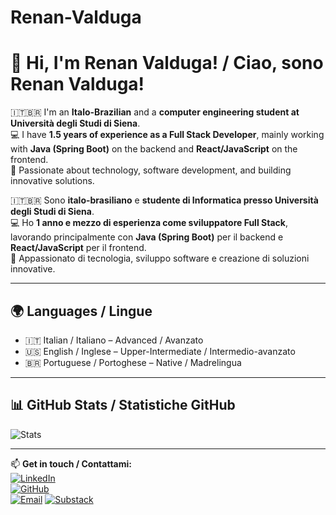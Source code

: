 # Renan-Valduga

# 👋 Hi, I'm Renan Valduga! / Ciao, sono Renan Valduga!

🇮🇹🇧🇷 I'm an **Italo-Brazilian** and a **computer engineering student at **Università degli Studi di Siena****.  
💻 I have **1.5 years of experience as a Full Stack Developer**, mainly working with **Java (Spring Boot)** on the backend and **React/JavaScript** on the frontend.  
🚀 Passionate about technology, software development, and building innovative solutions.  

🇮🇹🇧🇷 Sono **italo-brasiliano** e **studente di Informatica presso Università degli Studi di Siena**.  
💻 Ho **1 anno e mezzo di esperienza come sviluppatore Full Stack**, lavorando principalmente con **Java (Spring Boot)** per il backend e **React/JavaScript** per il frontend.  
🚀 Appassionato di tecnologia, sviluppo software e creazione di soluzioni innovative.  

---

## 🌍 Languages / Lingue
- 🇮🇹 Italian / Italiano – Advanced / Avanzato  
- 🇺🇸 English / Inglese – Upper-Intermediate / Intermedio-avanzato  
- 🇧🇷 Portuguese / Portoghese – Native / Madrelingua  

---

## 📊 GitHub Stats / Statistiche GitHub
![Stats](https://github-readme-stats.vercel.app/api?username=Renanvkafer&show_icons=true&theme=dracula)

---

📫 **Get in touch / Contattami:**  
[![LinkedIn](https://img.shields.io/badge/LinkedIn-blue?logo=linkedin&style=for-the-badge)](https://www.linkedin.com/in/renan-valduga-kafer-921750243/)  
[![GitHub](https://img.shields.io/badge/GitHub-000?logo=github&style=for-the-badge)](https://github.com/Renanvkafer)  
[![Email](https://img.shields.io/badge/Email-red?logo=gmail&style=for-the-badge)](mailto:renanvkafer@gmail.com)
[![Substack](https://img.shields.io/badge/Substack-orange?logo=substack&logoColor=white&style=for-the-badge)](https://substack.com/@renanvaldugakafer)
